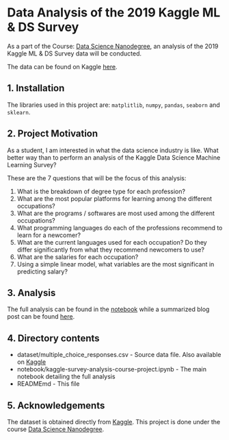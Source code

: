 # Data Analysis of the 2019 Kaggle ML & DS Survey

As a part of the Course: [Data Science Nanodegree](https://www.udacity.com/course/data-scientist-nanodegree--nd025), an analysis of the 2019 Kaggle ML & DS Survey data will be conducted.

The data can be found on Kaggle [here](https://www.kaggle.com/c/kaggle-survey-2019/data). 

## 1. Installation

The libraries used in this project are: `matplitlib`, `numpy`, `pandas`, `seaborn` and `sklearn`. 

## 2. Project Motivation

As a student, I am interested in what the data science industry is like. What better way than to perform an analysis of the Kaggle Data Science Machine Learning Survey?

These are the 7 questions that will be the focus of this analysis: 
1. What is the breakdown of degree type for each profession?
2. What are the most popular platforms for learning among the different occupations? 
3. What are the programs / softwares are most used among the different occupations? 
4. What programming languages do each of the professions recommend to learn for a newcomer? 
5. What are the current languages used for each occupation? Do they differ significantly from what they recommend newcomers to use?
6. What are the salaries for each occupation? 
7. Using a simple linear model, what variables are the most significant in predicting salary? 

## 3. Analysis

The full analysis can be found in the [notebook](https://github.com/AhmadHatziq/data-science-nanodegree/blob/main/data-analysis-kaggle-survey/notebook/kaggle-survey-analysis-course-project.ipynb) while a summarized blog post can be found [here](https://hatziq.medium.com/analyzing-the-2019-data-science-industry-a74510d279ce). 

## 4. Directory contents

- dataset/multiple_choice_responses.csv - Source data file. Also available on [Kaggle](https://www.kaggle.com/c/kaggle-survey-2019/data)
- notebook/kaggle-survey-analysis-course-project.ipynb - The main notebook detailing the full analysis
- READMEmd - This file

## 5. Acknowledgements

The dataset is obtained directly from [Kaggle](https://www.kaggle.com/c/kaggle-survey-2019/data). 
This project is done under the course [Data Science Nanodegree](https://www.udacity.com/course/data-scientist-nanodegree--nd025). 